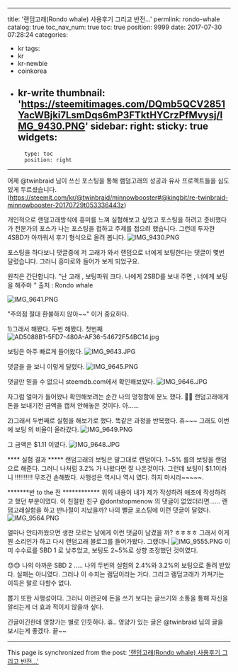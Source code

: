 
---
title: '랜덤고래(Rondo whale) 사용후기 그리고 반전...'
permlink: rondo-whale
catalog: true
toc_nav_num: true
toc: true
position: 9999
date: 2017-07-30 07:28:24
categories:
- kr
tags:
- kr
- kr-newbie
- coinkorea
- kr-write
thumbnail: 'https://steemitimages.com/DQmb5QCV2851YacWBjki7LsmDqs6mP3FTktHYCrzPfMvysj/IMG_9430.PNG'
sidebar:
    right:
        sticky: true
widgets:
    -
        type: toc
        position: right
---


어제 @twinbraid 님이 쓰신 포스팅을 통해 램덤고래의 성공과 유사 프로젝트들을 심도 있게 두르셨습니다. 
(https://steemit.com/kr/@twinbraid/minnowbooster#@kingbit/re-twinbraid-minnowbooster-20170729t053336443z)

개인적으로 랜덤고래방식에 흥미를 느껴 실험해보고 싶었고 포스팅을 하려고 준비했다가 전문가의 포스가 나는 포스팅을 접하고 주제를 접으려 했습니다. 
그런데 투자한 4SBD가 아까워서 후기 형식으로 올려 봅니다. 
![IMG_9430.PNG](https://steemitimages.com/DQmb5QCV2851YacWBjki7LsmDqs6mP3FTktHYCrzPfMvysj/IMG_9430.PNG)

포스팅을 하다보니 댓글중에 저 고래가 와서 랜덤으로 너에게 보팅한다는 댓글이 몇번 달렸습니다. 그러니 흥미로와 들어가 보게 되었구요.

원칙은 간단합니다. 
"난 고래 , 보팅파워 크다.  나에게 2SBD를 보내 주면 ,  너에게 보팅을 해주마 " 
출처 : Rondo whale

![IMG_9641.PNG](https://steemitimages.com/DQmPDUhgk612DFCjsN13x3yoL8rAXFXFBpqQBoZMab4drm7/IMG_9641.PNG)

"주의점 절대 환불하지 않아~~" 이거 중요하다. 

1)그래서 해봤다. 두번 해봤다. 
첫번째
![AD5088B1-5FD7-480A-AF36-54672F54BC14.jpg](https://steemitimages.com/DQmZaacmYUwnjc4PZngsVQQrjwSxDfKeZHZfTB2kPfvbJfn/AD5088B1-5FD7-480A-AF36-54672F54BC14.jpg)

보팅은  아주 빠르게 들어왔다. 
![IMG_9643.JPG](https://steemitimages.com/DQmUYGio57evWDTfsFKmrLxkm5e79rgwFrsNgoXYjiDyG9i/IMG_9643.JPG)

댓글을 을 보니 이렇게 달렸다. 
![IMG_9645.PNG](https://steemitimages.com/DQmPjMbgsHXwL5aTQxBQixBy2qiwi5J7s3FbMFTk1Gp5ezF/IMG_9645.PNG)

댓글만 믿을 수 없으니 steemdb.com에서 확인해보았다. 
![IMG_9646.JPG](https://steemitimages.com/DQmdn3NackKWoDNLNXTGozJZXvMcHib38RxfrLpRPamyQW8/IMG_9646.JPG)

자그럼 얼마가 들어왔나 확인해보려는 순간 나의 멍청함에 분노 했다. 😤😤
랜덤고래에게 돈을 보내기전 금액을 캡쳐 안해놓은 것이다. 아......


2)그래서 두번째로 실험을 해보기로 했다. 
똑같은 과정을 반복했다. 휴~~~
그래도 이번에 보팅 의 비율이 올라갔다. 
![IMG_9649.PNG](https://steemitimages.com/DQmZDQM4Ky1jWwcZZiRHmgLoLPaG6toRiHpuDCWF73c6D21/IMG_9649.PNG)

그 금액은 $1.11 이였다. 
![IMG_9648.JPG](https://steemitimages.com/DQmWiz2x9YNVowTMEKZsSXJqjFmx2bprtX8WFo6JBmW5X7x/IMG_9648.JPG)


**** 실험 결과 *****
랜덤고래의 보팅은 말그대로 랜덤이다.  1~5% 를의 보팅을 랜덤으로 해준다.  그러니 나처럼 3.2% 가 나왔다면 잘 나온것이다.  그런데 보팅이 $1.1이라니 !!!!!!!!!! 무조건 손해봤다. 
사행성은 역시나 역시 였다. 하지 마시라~~~~~.

*******반 to the 전 ************
위의 내용이 내가  제가 작성하려 애초에 작성하려고 했던 부분이였다.  이 친절한 친구 @dontstopmenow 의 댓글이 없었더라면......
랜덤고래실험을 하고 반나절이 지났을까? 나의 뻘글 포스팅에 이런 댓글이 달렸다. 
![IMG_9564.PNG](https://steemitimages.com/DQmTZvjLZMnhQsgDG13jGXUZDtm7GQKsqEj2cF8VEhoyfmP/IMG_9564.PNG)

얼마나 안타까웠으면 생판 모르는 남에게 이런 댓글이 남겼을 까? ㅎㅎㅎㅎ
그래서 이게 뭔 소리인가 하고 다시 랜덤고래 블로그를 들어가봤다. 
그랬더니 ![IMG_9555.PNG](https://steemitimages.com/DQmb4p55YqvZ8UdJF5fhGkGDfqY5doTiaw1yuee8WGLNATv/IMG_9555.PNG)
이미 수수료를 SBD 1 로 낮추었고, 보팅도 2~5%로 상향 조정했던 것이였다. 

😓😓 나의 아까운 SBD 2 ..... 
나의 두번의 실험의 2.4%와 3.2%의 보팅으로 돌려 받았다. 실패는 아니였다.  그러나 이 수치는 램덤이라는 거다. 
그리고 램덤고래가 가져가는 이득은 말로 다할수 없다. 

뽑기 또한 사행성이다. 그러니 이런곳에 돈을 쓰기 보다는 글쓰기와 소통을 통해 자신을 알리는게 더 효과 적이지 않을까 싶다. 

긴글이긴한데 영향가는 별로 인듯하다. 휴..  영양가 있는 글은 @twinbraid 님의 글을 보시는게 좋겠다. 끝~~

- - -

This page is synchronized from the post: ['랜덤고래(Rondo whale) 사용후기 그리고 반전...'](https://steemit.com/@kingbit/rondo-whale)
